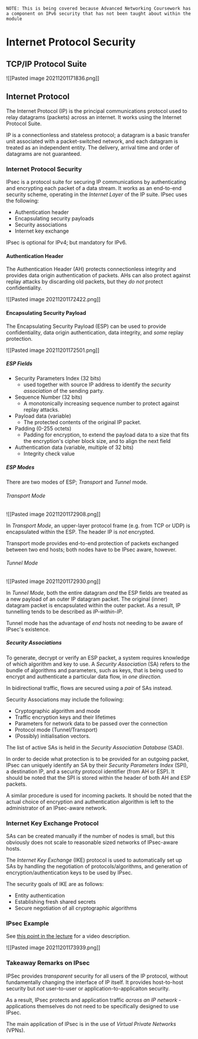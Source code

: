 `NOTE: This is being covered because Advanced Networking Coursework has a component on IPv6 security that has not been taught about within the module`

# Internet Protocol Security

## TCP/IP Protocol Suite

![[Pasted image 20211201171836.png]]

## Internet Protocol

The Internet Protocol (IP) is the principal communications protocol used to relay datagrams (packets) across an internet. It works using the Internet Protocol Suite.

IP is a connectionless and stateless protocol; a datagram is a basic transfer unit associated with a packet-switched network, and each datagram is treated as an independent entity. The delivery, arrival time and order of datagrams are not guaranteed.


### Internet Protocol Security

IPsec is a protocol suite for securing IP communications by authenticating and encrypting each packet of a data stream. It works as an end-to-end security scheme, operating in the *Internet Layer* of the IP suite. IPsec uses the following:

- Authentication header
- Encapsulating security payloads
- Security associations
- Internet key exchange

IPsec is optional for IPv4; but mandatory for IPv6.

#### Authentication Header

The Authentication Header (AH) protects connectionless integrity and provides data origin authentication of packets. AHs can also protect against replay attacks by discarding old packets, but they *do not* protect confidentiality.

![[Pasted image 20211201172422.png]]

#### Encapsulating Security Payload

The Encapsulating Security Payload (ESP) can be used to provide confidentiality, data origin authentication, data integrity, and *some* replay protection.

![[Pasted image 20211201172501.png]]

##### ESP Fields 

- Security Parameters Index (32 bits)
	- used together with source IP address to identify the *security association* of the sending party.
- Sequence Number (32 bits)
	- A monotonically increasing sequence number to protect against replay attacks.
- Payload data (variable)
	- The protected contents of the original IP packet.
- Padding (0-255 octets)
	- Padding for encryption, to extend the payload data to a size that fits the encryption's cipher block size, and to align the next field
- Authentication data (variable, multiple of 32 bits)
	- Integrity check value

##### ESP Modes

There are two modes of ESP; *Transport* and *Tunnel* mode.

###### Transport Mode

![[Pasted image 20211201172908.png]]

In *Transport Mode*, an upper-layer protocol frame (e.g. from TCP or UDP) is encapsulated within the ESP. The header IP is *not* encrypted.

Transport mode provides end-to-end protection of packets exchanged between two end hosts; both nodes have to be IPsec aware, however.

###### Tunnel Mode

![[Pasted image 20211201172930.png]]

In *Tunnel Mode*, both the entire datagram *and* the ESP fields are treated as a new payload of an outer IP datagram packet. The original (inner) datagram packet is encapsulated within the outer packet. As a result, IP tunnelling tends to be described as *IP-within-IP*.

Tunnel mode has the advantage of *end* hosts not needing to be aware of IPsec's existence.

##### Security Associations

To generate, decrypt or verify an ESP packet, a system requires knowledge of which algorithm and key to use. A *Security Association* (SA) refers to the bundle of algorithms and parameters, such as keys, that is being used to encrypt and authenticate a particular data flow, in *one direction.*

In bidirectional traffic, flows are secured using a *pair* of SAs instead.

Security Associations may include the following:

- Cryptographic algorithm and mode
- Traffic encryption keys and their lifetimes
- Parameters for network data to be passed over the connection
- Protocol mode (Tunnel/Transport)
- (Possibly) initialisation vectors.

The list of active SAs is held in the *Security Association Database* (SAD).

In order to decide what protection is to be provided for an outgoing packet, IPsec can uniquely identify an SA by their *Security Parameters Index* (SPI), a destination IP, and a security protocol identifier (from AH or ESP). It should be noted that the SPI is stored within the header of both AH and ESP packets.

A similar procedure is used for incoming packets. It should be noted that the actual choice of encryption and authentication algorithm is left to the administrator of an IPsec-aware network.

### Internet Key Exchange Protocol

SAs can be created manually if the number of nodes is small, but this obviously does not scale to reasonable sized networks of IPsec-aware hosts.

The *Internet Key Exchange* (IKE) protocol is used to automatically set up SAs by handling the negotiation of protocols/algorithms, and generation of encryption/authentication keys to be used by IPsec.

The security goals of IKE are as follows:
- Entity authentication
- Establishing fresh shared secrets
- Secure negotiation of all cryptographic algorithms

### IPsec Example

See <a href = "https://ntu.cloud.panopto.eu/Panopto/Pages/Viewer.aspx?id=341f64b7-02b7-4fcd-a748-adf100a83bb1&start=2546.578999">this point in the lecture</a> for a video description.

![[Pasted image 20211201173939.png]]

### Takeaway Remarks on IPsec

IPSec provides *transparent* security for all users of the IP protocol, without fundamentally changing the interface of IP itself. It provides host-to-host security but *not* user-to-user or application-to-applicaiton security.

As a result, IPsec protects and application traffic *across an IP network* - applications themselves do not need to be specifically designed to use IPsec.

The main application of IPsec is in the use of *Virtual Private Networks* (VPNs).

